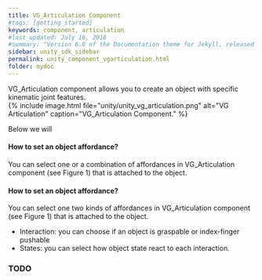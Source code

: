 ```yaml
---
title: VG_Articulation Component
#tags: [getting_started]
keywords: component, articulation
#last_updated: July 16, 2016
#summary: "Version 6.0 of the Documentation theme for Jekyll, released July 4, 2016, implements relative links so you can view the files offline or on any server without configuring urls and baseurls. Additionally, you can store pages in subdirectories. Templates for alerts and images are available."
sidebar: unity_sdk_sidebar
permalink: unity_component_vgarticulation.html
folder: mydoc
---
```


VG_Articulation component allows you to create an object with specific kinematic joint features.   
{% include image.html file="unity/unity_vg_articulation.png" alt="VG Articulation" caption="VG_Articulation Component." %}

Below we will 
#### How to set an object affordance?

You can select one or a combination of affordances in VG_Articulation component (see Figure 1) that is attached to the object.


#### How to set an object affordance?

You can select one two kinds of affordances in VG_Articulation component (see Figure 1) that is attached to the object.
* Interaction: you can choose if an object is graspable or index-finger pushable
* States: you can select how object state react to each interaction. 

### TODO